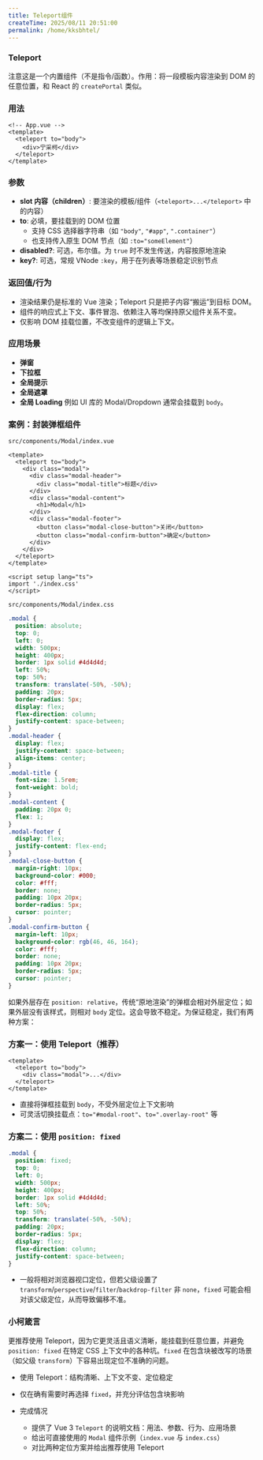 ```yaml
---
title: Teleport组件
createTime: 2025/08/11 20:51:00
permalink: /home/kksbhtel/
---
```

### Teleport
注意这是一个内置组件（不是指令/函数）。作用：将一段模板内容渲染到 DOM 的任意位置，和 React 的 `createPortal` 类似。

### 用法
```vue
<!-- App.vue -->
<template>
  <teleport to="body">
    <div>宁采柯</div>
  </teleport>
</template>
```

### 参数
- **slot 内容（children）**: 要渲染的模板/组件（`<teleport>...</teleport>` 中的内容）
- **to**: 必填，要挂载到的 DOM 位置
  - 支持 CSS 选择器字符串（如 `"body"`, `"#app"`, `".container"`）
  - 也支持传入原生 DOM 节点（如 `:to="someElement"`）
- **disabled?**: 可选，布尔值。为 `true` 时不发生传送，内容按原地渲染
- **key?**: 可选，常规 VNode `:key`，用于在列表等场景稳定识别节点

### 返回值/行为
- 渲染结果仍是标准的 Vue 渲染；Teleport 只是把子内容“搬运”到目标 DOM。
- 组件的响应式上下文、事件冒泡、依赖注入等均保持原父组件关系不变。
- 仅影响 DOM 挂载位置，不改变组件的逻辑上下文。

### 应用场景
- **弹窗**
- **下拉框**
- **全局提示**
- **全局遮罩**
- **全局 Loading**
例如 UI 库的 Modal/Dropdown 通常会挂载到 `body`。

### 案例：封装弹框组件

`src/components/Modal/index.vue`
```vue
<template>
  <teleport to="body">
    <div class="modal">
      <div class="modal-header">
        <div class="modal-title">标题</div>
      </div>
      <div class="modal-content">
        <h1>Modal</h1>
      </div>
      <div class="modal-footer">
        <button class="modal-close-button">关闭</button>
        <button class="modal-confirm-button">确定</button>
      </div>
    </div>
  </teleport>
</template>

<script setup lang="ts">
import './index.css'
</script>
```

`src/components/Modal/index.css`
```css
.modal {
  position: absolute;
  top: 0;
  left: 0;
  width: 500px;
  height: 400px;
  border: 1px solid #4d4d4d;
  left: 50%;
  top: 50%;
  transform: translate(-50%, -50%);
  padding: 20px;
  border-radius: 5px;
  display: flex;
  flex-direction: column;
  justify-content: space-between;
}
.modal-header {
  display: flex;
  justify-content: space-between;
  align-items: center;
}
.modal-title {
  font-size: 1.5rem;
  font-weight: bold;
}
.modal-content {
  padding: 20px 0;
  flex: 1;
}
.modal-footer {
  display: flex;
  justify-content: flex-end;
}
.modal-close-button {
  margin-right: 10px;
  background-color: #000;
  color: #fff;
  border: none;
  padding: 10px 20px;
  border-radius: 5px;
  cursor: pointer;
}
.modal-confirm-button {
  margin-left: 10px;
  background-color: rgb(46, 46, 164);
  color: #fff;
  border: none;
  padding: 10px 20px;
  border-radius: 5px;
  cursor: pointer;
}
```

如果外层存在 `position: relative`，传统“原地渲染”的弹框会相对外层定位；如果外层没有该样式，则相对 `body` 定位。这会导致不稳定。为保证稳定，我们有两种方案：

### 方案一：使用 Teleport（推荐）
```vue
<template>
  <teleport to="body">
    <div class="modal">...</div>
  </teleport>
</template>
```
- 直接将弹框挂载到 `body`，不受外层定位上下文影响
- 可灵活切换挂载点：`to="#modal-root"`、`to=".overlay-root"` 等

### 方案二：使用 `position: fixed`
```css
.modal {
  position: fixed;
  top: 0;
  left: 0;
  width: 500px;
  height: 400px;
  border: 1px solid #4d4d4d;
  left: 50%;
  top: 50%;
  transform: translate(-50%, -50%);
  padding: 20px;
  border-radius: 5px;
  display: flex;
  flex-direction: column;
  justify-content: space-between;
}
```
- 一般将相对浏览器视口定位，但若父级设置了 `transform`/`perspective`/`filter`/`backdrop-filter` 非 `none`，`fixed` 可能会相对该父级定位，从而导致偏移不准。

### 小柯箴言
更推荐使用 Teleport，因为它更灵活且语义清晰，能挂载到任意位置，并避免 `position: fixed` 在特定 CSS 上下文中的各种坑。`fixed` 在包含块被改写的场景（如父级 `transform`）下容易出现定位不准确的问题。

- 使用 Teleport：结构清晰、上下文不变、定位稳定
- 仅在确有需要时再选择 `fixed`，并充分评估包含块影响

- 完成情况
  - 提供了 Vue 3 `Teleport` 的说明文档：用法、参数、行为、应用场景
  - 给出可直接使用的 `Modal` 组件示例（`index.vue` 与 `index.css`）
  - 对比两种定位方案并给出推荐使用 Teleport